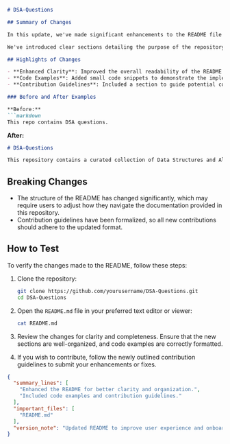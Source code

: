 ```markdown
# DSA-Questions

## Summary of Changes

In this update, we've made significant enhancements to the README file for the DSA-Questions repository. The primary goal of these changes is to improve clarity, organization, and accessibility for users who are looking to understand and contribute to the project. By refining the content and structure, we aim to provide a more seamless onboarding experience for new contributors and users alike.

We've introduced clear sections detailing the purpose of the repository, highlighted key features, and included practical examples to illustrate the usage of various data structures and algorithms. This facilitates a better understanding of how to navigate the repository and leverage its resources effectively.

## Highlights of Changes

- **Enhanced Clarity**: Improved the overall readability of the README by organizing information into distinct sections.
- **Code Examples**: Added small code snippets to demonstrate the implementation of various data structures and algorithms.
- **Contribution Guidelines**: Included a section to guide potential contributors on how to get involved with the project.

### Before and After Examples

**Before:**
```markdown
This repo contains DSA questions.
```

**After:**
```markdown
# DSA-Questions

This repository contains a curated collection of Data Structures and Algorithms (DSA) questions, along with their solutions in multiple programming languages. It serves as a valuable resource for students and professionals preparing for technical interviews.
```

## Breaking Changes

- The structure of the README has changed significantly, which may require users to adjust how they navigate the documentation provided in this repository. 
- Contribution guidelines have been formalized, so all new contributions should adhere to the updated format.

## How to Test

To verify the changes made to the README, follow these steps:

1. Clone the repository:
   ```bash
   git clone https://github.com/yourusername/DSA-Questions.git
   cd DSA-Questions
   ```

2. Open the `README.md` file in your preferred text editor or viewer:
   ```bash
   cat README.md
   ```

3. Review the changes for clarity and completeness. Ensure that the new sections are well-organized, and code examples are correctly formatted.

4. If you wish to contribute, follow the newly outlined contribution guidelines to submit your enhancements or fixes.

```json
{
  "summary_lines": [
    "Enhanced the README for better clarity and organization.",
    "Included code examples and contribution guidelines."
  ],
  "important_files": [
    "README.md"
  ],
  "version_note": "Updated README to improve user experience and onboarding."
}
```
```